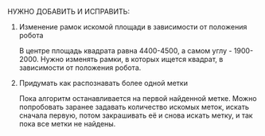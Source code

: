 НУЖНО ДОБАВИТЬ И ИСПРАВИТЬ: 
1. Изменение рамок искомой площади в зависимости от положения робота

    В центре площадь квадрата равна 4400-4500, а самом углу - 1900-2000. Нужно изменять рамки, в которых ищется квадрат, в зависимости от положения робота.
2. Придумать как распознавать более одной метки

    Пока алгоритм останавливается на первой найденной метке. Можно попробовать заранее задавать количество искомых меток, искать сначала первую, потом закрашивать её и снова искать метку, и так пока все метки не найдены.
